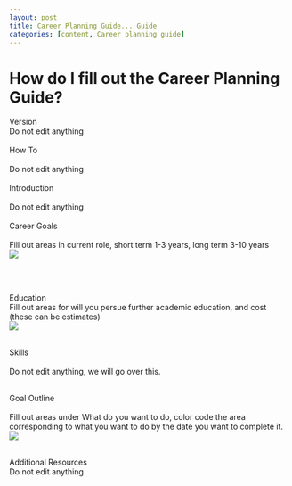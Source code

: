 ```yaml
---
layout: post
title: Career Planning Guide... Guide
categories: [content, Career planning guide]
---
```


# How do I fill out the Career Planning Guide?
Version	<BR />
Do not edit anything<BR /><BR />
How To<BR />	
Do not edit anything<BR /><BR />
Introduction<BR />	
Do not edit anything<BR /><BR />
Career Goals<BR />	
Fill out areas in current role, short term 1-3 years, long term 3-10 years<BR />
<IMG SRC="https://raw.github.com/bvoris/bvoris.github.io/blob/main/assets/image/careerguidegoals.png">

<BR /><BR />

Education<BR />	
Fill out areas for will you persue further academic education, and cost (these can be estimates)<BR />
<IMG SRC="https://raw.github.com/bvoris/bvoris.github.io/blob/main/assets/image/careerguideeducation.png">
<BR /><BR />

Skills<BR />	
Do not edit anything, we will go over this.<BR /><BR />

Goal Outline<BR />	
Fill out areas under What do you want to do, color code the area corresponding to what you want to do by the date you want to complete it.<BR />
<IMG SRC="https://raw.github.com/bvoris/bvoris.github.io/blob/main/assets/image/careerguide%20goaloutline.png">
<BR /><BR />

Additional Resources<BR />
Do not edit anything<BR />

